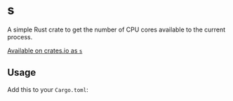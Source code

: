 # s

A simple Rust crate to get the number of CPU cores available to the current process.

[Available on crates.io as `s`](https://crates.io/crates/s)

## Usage

Add this to your `Cargo.toml`:

